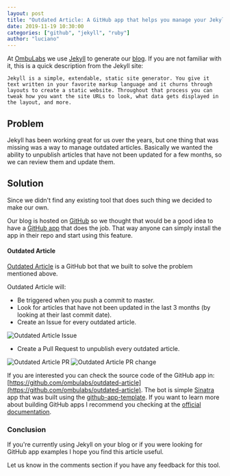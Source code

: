 ```yaml
---
layout: post
title: "Outdated Article: A GitHub app that helps you manage your Jekyll blog"
date: 2019-11-19 10:30:00
categories: ["github", "jekyll", "ruby"]
author: "luciano"
---
```


At [OmbuLabs](https://www.ombulabs.com/) we use [Jekyll](https://jekyllrb.com/) to generate our [blog](https://github.com/ombulabs/blog). If you are not familiar with it, this is a quick description from the Jekyll site:

```
Jekyll is a simple, extendable, static site generator. You give it text written in your favorite markup language and it churns through layouts to create a static website. Throughout that process you can tweak how you want the site URLs to look, what data gets displayed in the layout, and more.
```

<!--more-->

## Problem

Jekyll has been working great for us over the years, but one thing that was missing was a way to manage outdated articles. Basically we wanted the ability to unpublish articles that have not been updated for a few months, so we can review them and update them.

## Solution

Since we didn't find any existing tool that does such thing we decided to make our own.

Our blog is hosted on [GitHub](https://github.com/ombulabs/blog) so we thought that would be a good idea to have a [GitHub app](https://developer.github.com/apps/about-apps/#about-github-apps) that does the job. That way anyone can simply install the app in their repo and start using this feature.

#### Outdated Article

[Outdated Article](https://github.com/marketplace/outdated-article) is a GitHub bot that we built to solve the problem mentioned above.

Outdated Article will:

- Be triggered when you push a commit to master.
- Look for articles that have not been updated in the last 3 months (by looking at their last commit date).
- Create an Issue for every outdated article.
<img src="/blog/assets/images/outdated-article-issue.jpg" alt="Outdated Article Issue" />


- Create a Pull Request to unpublish every outdated article.

<img src="/blog/assets/images/outdated-article-pr.jpg" alt="Outdated Article PR" />

<img src="/blog/assets/images/outdated-article-pr-change.jpg" alt="Outdated Article PR change" />

If you are interested you can check the source code of the GitHub app in: [https://github.com/ombulabs/outdated-article](https://github.com/ombulabs/outdated-article).
The bot is simple [Sinatra](http://sinatrarb.com) app that was built using the [github-app-template](https://github.com/github-developer/github-app-template). If you want to learn more about building GitHub apps I recommend you checking at the [official documentation](https://developer.github.com/apps/building-github-apps).

### Conclusion

If you're currently using Jekyll on your blog or if you were looking for GitHub app examples I hope you find this article useful.

Let us know in the comments section if you have any feedback for this tool.
